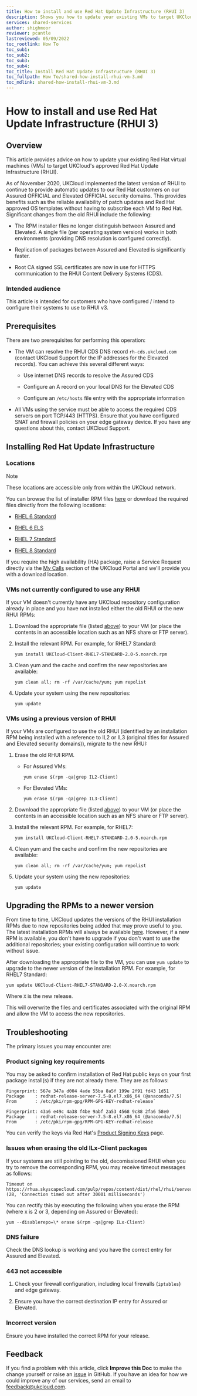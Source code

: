 ```yaml
---
title: How to install and use Red Hat Update Infrastructure (RHUI 3)
description: Shows you how to update your existing VMs to target UKCloud's approved Red Hat Update Infrastructure (RHUI 3)
services: shared-services
author: shighmoor
reviewer: pcantle
lastreviewed: 05/09/2022
toc_rootlink: How To
toc_sub1: 
toc_sub2:
toc_sub3:
toc_sub4:
toc_title: Install Red Hat Update Infrastructure (RHUI 3)
toc_fullpath: How To/shared-how-install-rhui-vm-3.md
toc_mdlink: shared-how-install-rhui-vm-3.md
---
```


# How to install and use Red Hat Update Infrastructure (RHUI 3)

## Overview

This article provides advice on how to update your existing Red Hat virtual machines (VMs) to target UKCloud's approved Red Hat Update Infrastructure (RHUI).

As of November 2020, UKCloud implemented the latest version of RHUI to continue to provide automatic updates to our Red Hat customers on our Assured OFFICIAL and Elevated OFFICIAL security domains. This provides benefits such as the reliable availability of patch updates and Red Hat approved OS templates without having to subscribe each VM to Red Hat. Significant changes from the old RHUI include the following:

- The RPM installer files no longer distinguish between Assured and Elevated. A single file (per operating system version) works in both environments (providing DNS resolution is configured correctly).

- Replication of packages between Assured and Elevated is significantly faster.

- Root CA signed SSL certificates are now in use for HTTPS communication to the RHUI Content Delivery Systems (CDS).

### Intended audience

This article is intended for customers who have configured / intend to configure their systems to use to RHUI v3.

## Prerequisites

There are two prerequisites for performing this operation:

- The VM can resolve the RHUI CDS DNS record `rh-cds.ukcloud.com` (contact UKCloud Support for the IP addresses for the Elevated records). You can achieve this several different ways:

  - Use internet DNS records to resolve the Assured CDS

  - Configure an A record on your local DNS for the Elevated CDS

  - Configure an `/etc/hosts` file entry with the appropriate information

- All VMs using the service must be able to access the required CDS servers on port TCP/443 (HTTPS). Ensure that you have configured SNAT and firewall policies on your edge gateway device. If you have any questions about this, contact UKCloud Support.

## Installing Red Hat Update Infrastructure

### Locations

> [!NOTE]
> These locations are accessible only from within the UKCloud network.

You can browse the list of installer RPM files [here](https://rh-cds.ukcloud.com/redhat/client_rpms/) or download the required files directly from the following locations:

- [RHEL 6 Standard](https://rh-cds.ukcloud.com/redhat/client_rpms/UKCloud-Client-RHEL6-STANDARD-2.0-3.noarch.rpm)

- [RHEL 6 ELS](https://rh-cds.ukcloud.com/redhat/client_rpms/UKCloud-Client-RHEL6-ELS-2.0-2.noarch.rpm)

- [RHEL 7 Standard](https://rh-cds.ukcloud.com/redhat/client_rpms/UKCloud-Client-RHEL7-STANDARD-2.0-5.noarch.rpm)

- [RHEL 8 Standard](https://rh-cds.ukcloud.com/redhat/client_rpms/UKCloud-Client-RHEL8-STANDARD-2.0-7.noarch.rpm)

If you require the high availability (HA) package, raise a Service Request directly via the [My Calls](https://portal.skyscapecloud.com/support/ivanti) section of the UKCloud Portal and we'll provide you with a download location.

### VMs not currently configured to use any RHUI

If your VM doesn't currently have any UKCloud repository configuration already in place and you have not installed either the old RHUI or the new RHUI RPMs:

1. Download the appropriate file (listed [above](#locations)) to your VM (or place the contents in an accessible location such as an NFS share or FTP server).

2. Install the relevant RPM. For example, for RHEL7 Standard:

    `yum install UKCloud-Client-RHEL7-STANDARD-2.0-5.noarch.rpm`

3. Clean yum and the cache and confirm the new repositories are available:

    `yum clean all; rm -rf /var/cache/yum; yum repolist`

4. Update your system using the new repositories:

    `yum update`

### VMs using a previous version of RHUI

If your VMs are configured to use the old RHUI (identified by an installation RPM being installed with a reference to IL2 or IL3 (original titles for Assured and Elevated security domains)), migrate to the new RHUI:

1. Erase the old RHUI RPM.

    - For Assured VMs:

      `yum erase $(rpm -qa|grep IL2-Client)`
    
    - For Elevated VMs:
  
      `yum erase $(rpm -qa|grep IL3-Client)`

2. Download the appropriate file (listed [above](#locations)) to your VM (or place the contents in an accessible location such as an NFS share or FTP server).

3. Install the relevant RPM. For example, for RHEL7:

    `yum install UKCloud-Client-RHEL7-STANDARD-2.0-5.noarch.rpm`

4. Clean yum and the cache and confirm the new repositories are available:

    `yum clean all; rm -rf /var/cache/yum; yum repolist`

5. Update your system using the new repositories:

    `yum update`

## Upgrading the RPMs to a newer version

From time to time, UKCloud updates the versions of the RHUI installation RPMs due to new repositories being added that may prove useful to you. The latest installation RPMs will always be available [here](https://rh-cds.ukcloud.com/redhat/client_rpms/). However, if a new RPM is available, you don't have to upgrade if you don't want to use the additional repositories; your existing configuration will continue to work without issue.

After downloading the appropriate file to the VM, you can use `yum update` to upgrade to the newer version of the installation RPM. For example, for RHEL7 Standard:

`yum update UKCloud-Client-RHEL7-STANDARD-2.0-X.noarch.rpm`

 Where `X` is the new release.
 
 This will overwrite the files and certificates associated with the original RPM and allow the VM to access the new repositories.

## Troubleshooting

The primary issues you may encounter are:

### Product signing key requirements

You may be asked to confirm installation of Red Hat public keys on your first package install(s) if they are not already there. They are as follows:

```none
Fingerprint: 567e 347a d004 4ade 55ba 8a5f 199e 2f91 fd43 1d51
Package    : redhat-release-server-7.5-8.el7.x86_64 (@anaconda/7.5)
From       : /etc/pki/rpm-gpg/RPM-GPG-KEY-redhat-release`
```

```none
Fingerprint: 43a6 e49c 4a38 f4be 9abf 2a53 4568 9c88 2fa6 58e0
Package    : redhat-release-server-7.5-8.el7.x86_64 (@anaconda/7.5)
From       : /etc/pki/rpm-gpg/RPM-GPG-KEY-redhat-release
```

You can verify the keys via Red Hat's [Product Signing Keys](https://access.redhat.com/security/team/key) page.

### Issues when erasing the old ILx-Client packages

If your systems are still pointing to the old, decomissioned RHUI when you try to remove the corresponding RPM, you may receive timeout messages as follows:

```none
Timeout on https://rhua.skyscapecloud.com/pulp/repos/content/dist/rhel/rhui/server/x/xServer/x86_64/repo/os/repodata/repomd.xml: (28, 'Connection timed out after 30001 milliseconds')
```

You can rectify this by executing the following when you erase the RPM (where x is 2 or 3, depending on Assured or Elevated):

```none
yum --disablerepo=\* erase $(rpm -qa|grep ILx-Client)
```

### DNS failure

Check the DNS lookup is working and you have the correct entry for Assured and Elevated.

### 443 not accessible

1. Check your firewall configuration, including local firewalls (`iptables`) and edge gateway.

2. Ensure you have the correct destination IP entry for Assured or Elevated.

### Incorrect version

Ensure you have installed the correct RPM for your release.

## Feedback

If you find a problem with this article, click **Improve this Doc** to make the change yourself or raise an [issue](https://github.com/UKCloud/documentation/issues) in GitHub. If you have an idea for how we could improve any of our services, send an email to <feedback@ukcloud.com>.
